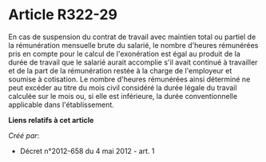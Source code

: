 # Article R322-29

En cas de suspension du contrat de travail avec maintien total ou  partiel de la rémunération mensuelle brute du salarié, le
nombre  d'heures rémunérées pris en compte pour le calcul de l'exonération est  égal au produit de la durée de travail que le
salarié aurait accomplie  s'il avait continué à travailler et de la part de la rémunération restée  à la charge de
l'employeur et soumise à cotisation. Le nombre d'heures  rémunérées ainsi déterminé ne peut excéder au titre du mois civil
considéré la durée légale du travail calculée sur le mois ou, si elle  est inférieure, la durée conventionnelle applicable
dans  l'établissement.

**Liens relatifs à cet article**

_Créé par_:

  - Décret n°2012-658 du 4 mai 2012 - art. 1
